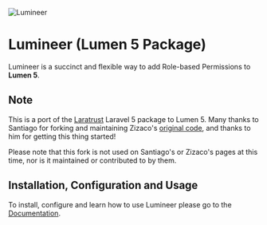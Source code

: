 ![Lumineer](http://i.imgur.com/mXDVwe4.png)

# Lumineer (Lumen 5 Package)

Lumineer is a succinct and flexible way to add Role-based Permissions to **Lumen 5**.

## Note
This is a port of the [Laratrust](https://github.com/santigarcor/laratrust) Laravel 5 package to Lumen 5.
Many thanks to Santiago for forking and maintaining Zizaco's [original code](https://github.com/Zizaco/entrust), and thanks to him for getting this thing started!

Please note that this fork is not used on Santiago's or Zizaco's pages at this time, nor is it maintained or contributed to by them.

## Installation, Configuration and Usage
To install, configure and learn how to use Lumineer please go to the [Documentation](https://19peaches.gitbooks.io/lumineer-docs/content/).